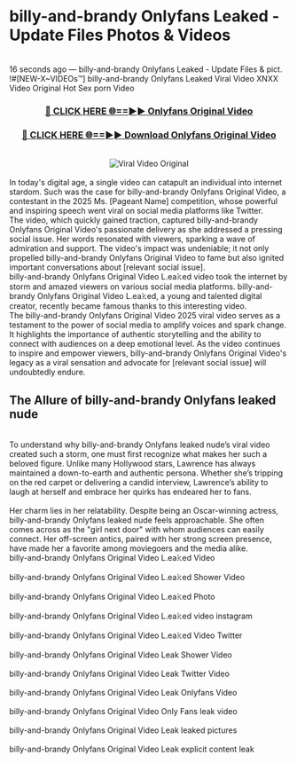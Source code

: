 # billy-and-brandy Onlyfans Leaked - Update Files Photos & Videos 
<br>
16 seconds ago — billy-and-brandy Onlyfans Leaked - Update Files & pict. !#[NEW-X~VIDEOs™] billy-and-brandy Onlyfans Leaked Viral Video XNXX Video Original Hot Sex porn Video
<br>
<div align="center">
<h3><a href="http://freeplayer.one?title=billy-and-brandy&ref=25OR" rel="nofollow">🔴 CLICK HERE 🌐==►► Onlyfans Original Video</a></h3>
<h3><a href="http://freeplayer.one?title=billy-and-brandy&ref=25OR" rel="nofollow">🔴 CLICK HERE 🌐==►► Download Onlyfans Original Video</a></h3>
<br>
<a href="http://freeplayer.one?title=billy-and-brandy&ref=25OR" rel="nofollow" data-target="animated-image.originalLink"><img src="https://i.ibb.co.com/xMMVF88/686577567.gif" alt="Viral Video Original" style="max-width: 100%; display: inline-block;" data-target="animated-image.originalImage"></a>
</div>
<br>
In today's digital age, a single video can catapult an individual into internet stardom. Such was the case for billy-and-brandy Onlyfans Original Video, a contestant in the 2025 Ms. [Pageant Name] competition, whose powerful and inspiring speech went viral on social media platforms like Twitter.
<br>
The video, which quickly gained traction, captured billy-and-brandy Onlyfans Original Video's passionate delivery as she addressed a pressing social issue. Her words resonated with viewers, sparking a wave of admiration and support. The video's impact was undeniable; it not only propelled billy-and-brandy Onlyfans Original Video to fame but also ignited important conversations about [relevant social issue].
<br>
billy-and-brandy Onlyfans Original Video L.ea𝚔ed video took the internet by storm and amazed viewers on various social media platforms. billy-and-brandy Onlyfans Original Video L.ea𝚔ed, a young and talented digital creator, recently became famous thanks to this interesting video.
<br>
The billy-and-brandy Onlyfans Original Video 2025 viral video serves as a testament to the power of social media to amplify voices and spark change. It highlights the importance of authentic storytelling and the ability to connect with audiences on a deep emotional level. As the video continues to inspire and empower viewers, billy-and-brandy Onlyfans Original Video's legacy as a viral sensation and advocate for [relevant social issue] will undoubtedly endure.
<br>
<h2>The Allure of billy-and-brandy Onlyfans leaked nude</h2>
<br>
To understand why billy-and-brandy Onlyfans leaked nude’s viral video created such a storm, one must first recognize what makes her such a beloved figure. Unlike many Hollywood stars, Lawrence has always maintained a down-to-earth and authentic persona. Whether she’s tripping on the red carpet or delivering a candid interview, Lawrence’s ability to laugh at herself and embrace her quirks has endeared her to fans.
<br><br>
Her charm lies in her relatability. Despite being an Oscar-winning actress, billy-and-brandy Onlyfans leaked nude feels approachable. She often comes across as the "girl next door" with whom audiences can easily connect. Her off-screen antics, paired with her strong screen presence, have made her a favorite among moviegoers and the media alike.
<br>
billy-and-brandy Onlyfans Original Video L.ea𝚔ed Video
<br><br>
billy-and-brandy Onlyfans Original Video L.ea𝚔ed Shower Video
<br><br>
billy-and-brandy Onlyfans Original Video L.ea𝚔ed Photo
<br><br>
billy-and-brandy Onlyfans Original Video L.ea𝚔ed video instagram
<br><br>
billy-and-brandy Onlyfans Original Video L.ea𝚔ed Video Twitter
<br><br>
billy-and-brandy Onlyfans Original Video Leak Shower Video
<br><br>
billy-and-brandy Onlyfans Original Video Leak Twitter Video
<br><br>
billy-and-brandy Onlyfans Original Video Leak Onlyfans Video
<br><br>
billy-and-brandy Onlyfans Original Video Only Fans leak video
<br><br>
billy-and-brandy Onlyfans Original Video Leak leaked pictures
<br><br>
billy-and-brandy Onlyfans Original Video Leak explicit content leak